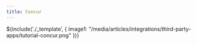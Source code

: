 ```yaml
---
title: Concur
---
```

${include('./_template’, { 
  image1: "/media/articles/integrations/third-party-apps/tutorial-concur.png"
})}
